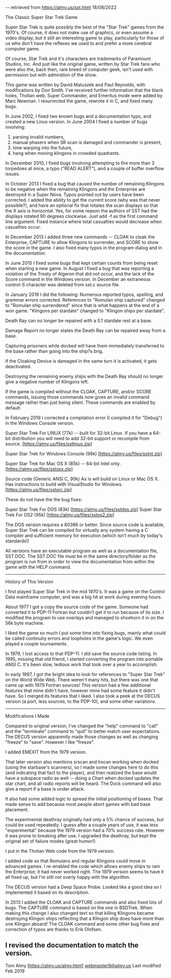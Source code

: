 -- retrieved from https://almy.us/sst.html 18/08/2022

The Classic Super Star Trek Game

Super Star Trek is quite possibly the best of the "Star Trek" games from the 
1970's. Of course, it does not make use of graphics, or even assume a video 
display, but it still an interesting game to play, particularly for those of 
us who don't have the reflexes we used to and prefer a more cerebral computer 
game.

Of course, Star Trek and it's characters are trademarks of Paramount Studios, 
Inc. And just like the original game, written by Star Trek fans who were also 
the, back then, rare breed of computer geek, isn't used with permission but with 
admiration of the show.

This game was written by David Matuszek and Paul Reynolds, with modifications 
by Don Smith. I've received further information that the black holes, Tholian 
web, Super Commander, and Emeritus mode were added by Marc Newman. I resurrected 
the game, rewrote it in C, and fixed many bugs.

In June 2002, I fixed two known bugs and a documentation typo, and created a 
new Linux version. In June 2004 I fixed a number of bugs involving: 

1) parsing invalid numbers, 
2) manual phasers when SR scan is damaged and commander is present, 
3) time warping into the future, 
4) hang when moving klingons in crowded quadrants.

In December 2010, I fixed bugs involving attempting to fire more than 3 
torpedoes at once, a typo ("READ ALERT"), and a couple of buffer overflow issues.

In October 2013 I fixed a bug that caused the number of remaining Klingons to be 
negative when the remaining Klingons and the Enterprise are destroyed in a Super 
Nova. Typos pointed out by users have been corrected. I added the ability to get 
the current score (why was that never possible?), and have an optional fix that 
rotates the scan displays so that the X axis is horizontal. Yes, for some reason 
the authors of SST had the displays rotated 90 degrees clockwise. Just add -f as 
the first command line argument. Fixed instance where total casualties would 
decrease when casualties occur.

In December 2013 I added three new commands -- CLOAK to cloak the Enterprise, 
CAPTURE to allow Klingons to surrender, and SCORE to show the score in the game. 
I also fixed many typos in the program dialog and in the documentation.

In June 2015 I fixed some bugs that kept certain counts from being reset when 
starting a new game. In August I fixed a bug that was reporting a violation of 
the Treaty of Algeron that did not occur, and the lack of the Score command in 
the Windows version. In December an extraneous control-S character was deleted 
from sst.c source file.

In January 2019 I did the following: Numerous reported typos, spelling, and 
grammar errors corrected. References to "Romulan ship captured" changed to 
"Romulan ship surrendered" since that is what happens at the end of a won game. 
"Klingons per stardate" changed to "Klingon ships per stardate".

Death Ray can no longer be repaired with a 0.1 stardate rest at a base.

Damage Report no longer states the Death Ray can be repaired away from a base.

Capturing prisoners while docked will have them immediately transferred to the 
base rather than going into the ship?s brig.

If the Cloaking Device is damaged in the same turn it is activated, it gets 
deactivated.

Destroying the remaining enemy ships with the Death Ray should no longer give a 
negative number of Klingons left.

If the game is compiled without the CLOAK, CAPTURE, and/or SCORE commands, 
issuing those commands now gives an invalid command message rather than just 
being silent. These commands are enabled by default.

In February 2019 I corrected a compilation error (I compiled it for "Debug") 
in the Windows Console version.

Super Star Trek For LINUX (77k) -- built for 32-bit Linux. If you have a 64-bit 
distribution you will need to add 32-bit support or recompile from source.
[https://almy.us/files/sstlinux.zip]

Super Star Trek for Windows Console (98k) [https://almy.us/files/sstnt.zip]

Super Star Trek for Mac OS X (85k) -- 64-bit Intel only. 
[https://almy.us/files/sstosx.zip]

Source code (Generic ANSI C, 90k) As is will build on Linux or Mac OS X. Has 
instructions to build with VisualStudio for Windows. 
[https://almy.us/files/sstsrc.zip]

These do not have the the bug fixes:

Super Star Trek For DOS (83k) [https://almy.us/files/sstdos.zip]
Super Star Trek For OS2 (95k) [https://almy.us/files/sstos2.zip]

The DOS version requires a 80386 or better. Since source code is available, 
Super Star Trek can be compiled for virtually any system having a C compiler 
and sufficient memory for execution (which isn't much by today's standards!)

All versions have an executable program as well as a documentation file, SST.DOC.
The SST.DOC file must be in the same directory/folder as the program is run from 
in order to view the documentation from within the game with the HELP command.

-------------------------------------------------------------------------------
History of This Version

I first played Super Star Trek in the mid 1970's. It was a game on the Control 
Data mainframe computer, and was a big hit at work during evening hours.

About 1977 I got a copy the source code of the game. Someone had converted it 
to PDP-11 Fortran but couldn't get it to run because of its size. I modified 
the program to use overlays and managed to shoehorn it in on the 56k byte machine.

I liked the game so much I put some time into fixing bugs, mainly what could be 
called continuity errors and loopholes in the game's logic. We even played a 
couple tournaments.

In 1979, I lost access to that PDP-11. I did save the source code listing. In 
1995, missing that old friend, I started converting the program into portable 
ANSI C. It's been slow, tedious work that took over a year to accomplish.

In early 1997, I got the bright idea to look for references to "Super Star Trek" 
on the World Wide Web. There weren't many hits, but there was one that came up 
with 1979 Fortran sources! This version had a few additional features that mine 
didn't have, however mine had some feature it didn't have. So I merged its 
features that I liked. I also took a peek at the DECUS version (a port, less 
sources, to the PDP-10), and some other variations.

-------------------------------------------------------------------------------
Modifications I Made

Compared to original version, I've changed the "help" command to "call" and the 
"terminate" command to "quit" to better match user expectations. The DECUS 
version apparently made those changes as well as changing "freeze" to "save". 
However I like "freeze".

I added EMEXIT from the 1979 version.

That later version also mentions srscan and lrscan working when docked (using 
the starbase's scanners), so I made some changes here to do this (and 
indicating that fact to the player), and then realized the base would have a 
subspace radio as well -- doing a Chart when docked updates the star chart, and 
all radio reports will be heard. The Dock command will also give a report if a 
base is under attack.

It also had some added logic to spread the initial positioning of bases. That 
made sense to add because most people abort games with bad base placement.

The experimental deathray originally had only a 5% chance of success, but could 
be used repeatedly. I guess after a couple years of use, it was less 
"experimental" because the 1979 version had a 70% success rate. However it was 
prone to breaking after use. I upgraded the deathray, but kept the original set 
of failure modes (great humor!).

I put in the Tholian Web code from the 1979 version.

I added code so that Romulans and regular Klingons could move in advanced games. 
I re-enabled the code which allows enemy ships to ram the Enterprise; it had 
never worked right. The 1979 version seems to have it all fixed up, but I'm 
still not overly happy with the algorithm.

The DECUS version had a Deep Space Probe. Looked like a good idea so I 
implemented it based on its description.

In 2013 I added the CLOAK and CAPTURE commands and also fixed lots of bugs. The 
CAPTURE command is based on the one in BSDTrek. When making this change I also 
changed text so that killing Klingons became destroying Klingon ships reflecting 
that a Klingon ship does have more than one Klingon aboard! The CLOAK command 
and some other bug fixes and correction of typos are thanks to Erik Olofsen.

I revised the documentation to match the version.
---------------------------------
Tom Almy [https://almy.us/almy.html]
webmaster9@almy.us
Last modified Feb 2019
